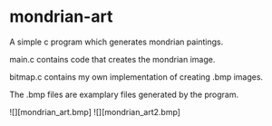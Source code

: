 # mondrian-art
A simple c program which generates mondrian paintings.

main.c contains code that creates the mondrian image. 

bitmap.c contains my own implementation of creating .bmp images.

The .bmp files are examplary files generated by the program.


![][mondrian_art.bmp]
![][mondrian_art2.bmp]
